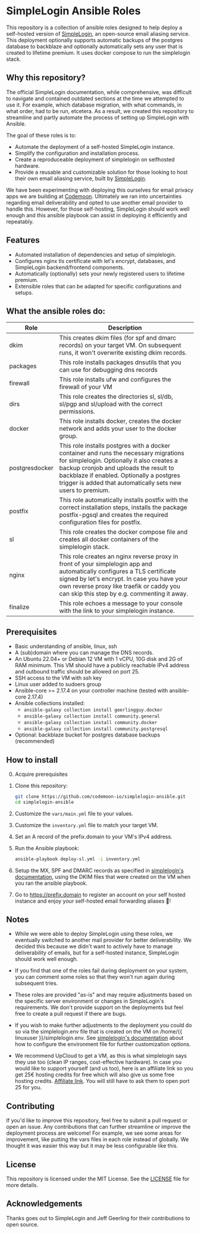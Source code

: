 # SimpleLogin Ansible Roles

This repository is a collection of ansible roles designed to help deploy a self-hosted version of [SimpleLogin](https://simplelogin.io/), an open-source email aliasing service. This deployment optionally supports automatic backups of the postgres database to backblaze and optionally automatically sets any user that is created to lifetime premium. It uses docker compose to run the simplelogin stack.

## Why this repository?

The official SimpleLogin documentation, while comprehensive, was difficult to navigate and contained outdated sections at the time we attempted to use it. For example, which database migration, with what commands, in what order, had to be run, etcetera. As a result, we created this repository to streamline and partly automate the process of setting up SimpleLogin with Ansible.

The goal of these roles is to:
- Automate the deployment of a self-hosted SimpleLogin instance.
- Simplify the configuration and installation process.
- Create a reproduceable deployment of simplelogin on selfhosted hardware.
- Provide a reusable and customizable solution for those looking to host their own email aliasing service, built by [SimpleLogin](https://simplelogin.io/).

We have been experimenting with deploying this ourselves for email privacy apps we are building at [Codemoon](https://codemoon.io/). Ultimately we ran into uncertainties regarding email deliverability and opted to use another email provider to handle this. However, for those self-hosting, SimpleLogin should work well enough and this ansible playbook can assist in deploying it efficiently and repeatably.

## Features
- Automated installation of dependencies and setup of simplelogin.
- Configures nginx tls certificate with let's encrypt, databases, and SimpleLogin backend/frontend components.
- Automatically (optionally) sets your newly registered users to lifetime premium.
- Extensible roles that can be adapted for specific configurations and setups.

## What the ansible roles do:

| Role      | Description |
| ----------- | ----------- |
| dkim      | This creates dkim files (for spf and dmarc records) on your target VM. On subsequent runs, it won't overwrite existing dkim records.       |
| packages   | This role installs packages dnsutils that you can use for debugging dns records |
| firewall | This role installs ufw and configures the firewall of your VM |
| dirs | This role creates the directories sl, sl/db, sl/pgp and sl/upload with the correct permissions. | 
| docker | This role installs docker, creates the docker network and adds your user to the docker group. |
| postgresdocker | This role installs postgres with a docker container and runs the necessary migrations for simplelogin. Optionally it also creates a backup cronjob and uploads the result to backblaze if enabled. Optionally a postgres trigger is added that automatically sets new users to premium. |
| postfix | This role automatically installs postfix with the correct installation steps, installs the package postfix-pgsql and creates the required configuration files for postfix. |
| sl | This role creates the docker compose file and creates all docker containers of the simplelogin stack. |
| nginx | This role creates an nginx reverse proxy in front of your simplelogin app and automatically configures a TLS certificate signed by let's encrypt. In case you have your own reverse proxy like traefik or caddy you can skip this step by e.g. commenting it away. |
| finalize | This role echoes a message to your console with the link to your simplelogin instance. |

## Prerequisites

- Basic understanding of ansible, linux, ssh
- A (sub)domain where you can manage the DNS records.
- An Ubuntu 22.04+ or Debian 12 VM with 1 vCPU, 10G disk and 2G of RAM minimum. This VM should have a publicly reachable IPv4 address and outbound traffic should be allowed on port 25.
- SSH access to the VM with ssh key
- Linux user added to sudoers group
- Ansible-core >= 2.17.4 on your controller machine (tested with ansible-core 2.17.4)
- Ansible collections installed: 
    - `ansible-galaxy collection install geerlingguy.docker`
    - `ansible-galaxy collection install community.general`
    - `ansible-galaxy collection install community.docker`
    - `ansible-galaxy collection install community.postgresql`
- Optional: backblaze bucket for postgres database backups (recommended)

## How to install

0. Acquire prerequisites

1. Clone this repository:
   ```bash
   git clone https://github.com/codemoon-io/simplelogin-ansible.git
   cd simplelogin-ansible
   ```

2. Customize the `vars/main.yml` file to your values.

3. Customize the `inventory.yml` file to match your target VM.

4. Set an A record of the prefix.domain to your VM's IPv4 address. 

5. Run the Ansible playbook:
   ```bash
   ansible-playbook deploy-sl.yml -i inventory.yml
   ```

6. Setup the MX, SPF and DMARC records as specified in [simplelogin's documentation](https://github.com/simple-login/app?tab=readme-ov-file#dns), using the DKIM files that were created on the VM when you ran the ansible playbook.

7. Go to https://prefix.domain to register an account on your self hosted instance and enjoy your self-hosted email forwarding aliases 🎉! 

## Notes

- While we were able to deploy SimpleLogin using these roles, we eventually switched to another mail provider for better deliverability. We decided this because we didn't want to actively have to manage deliverability of emails, but for a self-hosted instance, SimpleLogin should work well enough.

- If you find that one of the roles fail during deployment on your system, you can comment some roles so that they won't run again during subsequent tries.
  
- These roles are provided "as-is" and may require adjustments based on the specific server environment or changes in SimpleLogin's requirements. We don't provide support on the deployments but feel free to create a pull request if there are bugs.

- If you wish to make further adjustments to the deployment you could do so via the simplelogin.env file that is created on the VM on /home/{{ linuxuser }}/simplelogin.env. See [simplelogin's documentation](https://github.com/simple-login/app/blob/master/example.env) about how to configure the environment file for further customization options.

- We recommend UpCloud to get a VM, as this is what simplelogin says they use too (clean IP ranges, cost-effective hardware). In case you would like to support yourself (and us too), here is an affiliate link so you get 25€ hosting credits for free which will also give us some free hosting credits. [Affiliate link](https://upcloud.com/signup/?promo=2CT92F). You will still have to ask them to open port 25 for you.

## Contributing

If you'd like to improve this repository, feel free to submit a pull request or open an issue. Any contributions that can further streamline or improve the deployment process are welcome! For example, we see some areas for improvement, like putting the vars files in each role instead of globally. We thought it was easier this way but it may be less configurable like this.

## License

This repository is licensed under the MIT License. See the [LICENSE](LICENSE) file for more details.

## Acknowledgements

Thanks goes out to SimpleLogin and Jeff Geerling for their contributions to open source.